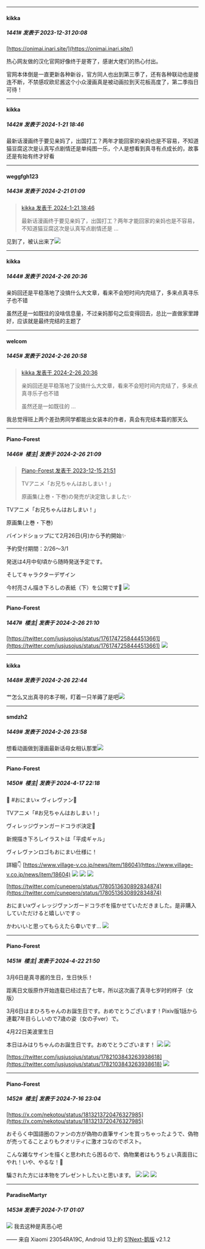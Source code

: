 ﻿
*****

####  kikka  
##### 1441#       发表于 2023-12-31 20:08

[https://onimai.inari.site/](https://onimai.inari.site/)

热心网友做的汉化官网好像终于是寄了，感谢大佬们的热心付出。

官网本体倒是一直更新各种新谷，官方同人也出到第三季了，还有各种联动也是接连不断，不禁感叹欧尼酱这个小众漫画真是被动画拉到天花板高度了，第二季指日可待！

*****

####  kikka  
##### 1442#       发表于 2024-1-21 18:46

最新话漫画终于要见亲妈了，出国打工？两年才能回家的亲妈也是不容易，不知道猫豆腐这次是认真写点剧情还是单纯图一乐，个人是想看到真寻有点成长的，故事还是有始有终才好看

*****

####  weggfgh123  
##### 1443#       发表于 2024-2-21 01:09

<blockquote><a href="httphttps://bbs.saraba1st.com/2b/forum.php?mod=redirect&amp;goto=findpost&amp;pid=63724913&amp;ptid=2065763" target="_blank">kikka 发表于 2024-1-21 18:46</a>

最新话漫画终于要见亲妈了，出国打工？两年才能回家的亲妈也是不容易，不知道猫豆腐这次是认真写点剧情还是 ...</blockquote>
见到了，被认出来了<img src="https://static.saraba1st.com/image/smiley/carton2017/018.gif" referrerpolicy="no-referrer">

*****

####  kikka  
##### 1444#       发表于 2024-2-26 20:36

亲妈回还是平稳落地了没搞什么大文章，看来不会短时间内完结了，多来点真寻乐子也不错

虽然还是一如既往的没啥信息量，不过亲妈那句之后变得回去，总比一直做家里蹲好，应该就是最终完结的主题了


*****

####  welcom  
##### 1445#       发表于 2024-2-26 20:58

<blockquote><a href="httphttps://bbs.saraba1st.com/2b/forum.php?mod=redirect&amp;goto=findpost&amp;pid=64074697&amp;ptid=2065763" target="_blank">kikka 发表于 2024-2-26 20:36</a>

亲妈回还是平稳落地了没搞什么大文章，看来不会短时间内完结了，多来点真寻乐子也不错

虽然还是一如既往的 ...</blockquote>
我总觉得班上两个差劲男同学都能出女装本的作者，真会有完结本篇的那天么

*****

####  Piano-Forest  
##### 1446#         楼主| 发表于 2024-2-26 21:09

<blockquote><a href="httphttps://bbs.saraba1st.com/2b/forum.php?mod=redirect&amp;goto=findpost&amp;pid=63341689&amp;ptid=2065763" target="_blank">Piano-Forest 发表于 2023-12-15 21:51</a>

TVアニメ「お兄ちゃんはおしまい！」  

原画集(上巻・下巻)の発売が決定致しました✨</blockquote>
TVアニメ「お兄ちゃんはおしまい！」

原画集(上巻・下巻)

バインドショップにて2月26日(月)から予約開始✨

予約受付期間：2/26～3/1

発送は4月中旬頃から随時発送予定です。

そしてキャラクターデザイン   

今村亮さん描き下ろしの表紙（下）を公開です🎉
<img src="https://p.sda1.dev/15/792bef87160029240af6e5301ebd1d38/20240226_210908.jpg" referrerpolicy="no-referrer">

*****

####  Piano-Forest  
##### 1447#         楼主| 发表于 2024-2-26 21:10

[https://twitter.com/jusjusojus/status/1761747258444513661](https://twitter.com/jusjusojus/status/1761747258444513661)
<img src="https://p.sda1.dev/15/912e3f63df987638fa012e70f6169de0/20240226_210918.jpg" referrerpolicy="no-referrer">


*****

####  kikka  
##### 1448#       发表于 2024-2-26 22:44

艹怎么又出真寻的本子啊，盯着一只羊薅了是吧<img src="https://static.saraba1st.com/image/smiley/face2017/037.png" referrerpolicy="no-referrer">


*****

####  smdzh2  
##### 1449#       发表于 2024-2-26 23:58

想看动画做到漫画最新话母女相认那里<img src="https://static.saraba1st.com/image/smiley/face2017/076.png" referrerpolicy="no-referrer">

*****

####  Piano-Forest  
##### 1450#         楼主| 发表于 2024-4-17 22:18

💖 #おにまい× ヴィレヴァン💛

TVアニメ「#お兄ちゃんはおしまい！」

ヴィレッジヴァンガードコラボ決定🌟

新規描き下ろしイラストは「平成ギャル」

ヴィレヴァンロゴもおにまい仕様に！

詳細👇
[https://www.village-v.co.jp/news/item/18604](https://www.village-v.co.jp/news/item/18604)
<img src="https://p.sda1.dev/17/cc14efa925e2b1291f0b6d78c7777df6/20240417_221458.jpg" referrerpolicy="no-referrer">
<img src="https://p.sda1.dev/17/cf79c27f6ba75a0b6372b04546849d41/onimai-img-36__1.jpg" referrerpolicy="no-referrer">
<img src="https://p.sda1.dev/17/6cb82251b6c8f1143056e923cf36aeb1/onimai-image-02.jpg" referrerpolicy="no-referrer">

[https://twitter.com/cunepero/status/1780513630892834874](https://twitter.com/cunepero/status/1780513630892834874)

おにまいxヴィレッジヴァンガードコラボを描かせていただきました。是非購入していただけると嬉しいです☺️

かわいいと思ってもらえたら幸いです…
<img src="https://p.sda1.dev/17/84ab051afcba3e778ba248ad03142383/20240417_221646.jpg" referrerpolicy="no-referrer">

*****

####  Piano-Forest  
##### 1451#         楼主| 发表于 2024-4-22 21:50

3月6日是真寻酱的生日，生日快乐！

距离日文版原作开始连载已经过去了七年，所以这次画了真寻七岁时的样子（女版）

3月6日はまひろちゃんのお誕生日です。おめでとうございます！Pixiv版1話から連載7年目らしいので7歳の姿（女の子ver）で。

4月22日美波里生日

本日はみはりちゃんのお誕生日です。おめでとうございます！
<img src="https://p.sda1.dev/17/ec5d5d863182f200dc6126b7c500cb06/20240422_214708.jpg" referrerpolicy="no-referrer">
<img src="https://p.sda1.dev/17/1292ef54f3e00810ebadaa6084c0db72/20240422_214643.jpg" referrerpolicy="no-referrer">

[https://twitter.com/jusjusojus/status/1782103843263938618](https://twitter.com/jusjusojus/status/1782103843263938618)
<img src="https://p.sda1.dev/17/3ed2e94344753f8c1a71817886ab1cf6/20240422_214930.jpg" referrerpolicy="no-referrer">

*****

####  Piano-Forest  
##### 1452#         楼主| 发表于 2024-7-16 23:04

[https://x.com/nekotou/status/1813213720476327985](https://x.com/nekotou/status/1813213720476327985)

おそらく中国語圏のファンの方が偽物の直筆サインを買っちゃったようで、偽物が売ってることよりもクオリティに激オコなのでポスト。

こんな雑なサインを描くと思われたら困るので、偽物業者はもうちょい真面目にやれ！いや、やるな！🤬

騙された方には本物をプレゼントしたいと思います。
<img src="https://p.sda1.dev/18/29e8ac9b7bd5374793b151957a4e1593/IMG_20240716_230330.jpg" referrerpolicy="no-referrer">
<img src="https://p.sda1.dev/18/7a69009e147e1e89db74d93747343282/20240716_230251.jpg" referrerpolicy="no-referrer">
<img src="https://p.sda1.dev/18/04c0baaa08170ac79d284aa1dffae126/20240716_230252.jpg" referrerpolicy="no-referrer">


*****

####  ParadiseMartyr  
##### 1453#       发表于 2024-7-17 01:07

<img src="https://static.saraba1st.com/image/smiley/face2017/020.png" referrerpolicy="no-referrer">
我去这种是真恶心吧

—— 来自 Xiaomi 23054RA19C, Android 13上的 [S1Next-鹅版](https://github.com/ykrank/S1-Next/releases) v2.1.2

